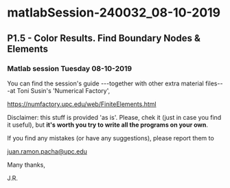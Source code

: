 # matlabSession-240032_08-10-2019
## P1.5 - Color Results. Find Boundary Nodes & Elements
### Matlab session Tuesday 08-10-2019

You can find the session's guide ---together with other extra material
files---at Toni Susin's 'Numerical Factory', 

https://numfactory.upc.edu/web/FiniteElements.html

Disclaimer: this stuff is provided 'as is'. Please, chek it (just in case
you find it useful), but **it's worth you try to write all the programs 
on your own**.

If you find any mistakes (or have any suggestions), please report them to 

juan.ramon.pacha@upc.edu 

Many thanks,

J.R.

